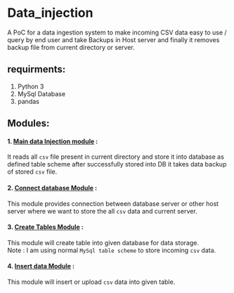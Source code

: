 # Data_injection
A PoC for a data ingestion system to make incoming CSV data easy to use / query by end user and take Backups in Host server and finally it removes backup file from current directory or server.

## requirments:
1. Python 3 <br />
2. MySql Database <br />
3. pandas <br />

## Modules:
#### 1. [Main data Injection module](https://github.com/pinn2/Data_injection/blob/main/data_injection.py) : 
It reads all `csv` file present in current directory and store it into database as defined table scheme after successfully stored into DB it takes data backup of stored `csv` file.

#### 2. [Connect database Module](https://github.com/pinn2/Data_injection/blob/main/connect_db.py) :
This module provides connection between database server or other host server where we want to store the all `csv` data and current server.

#### 3. [Create Tables Module](https://github.com/pinn2/Data_injection/blob/main/create_table.py) :
This module will create table into given database for data storage.<br />
Note : I am using normal `MySql table scheme` to store incoming `csv` data.

#### 4. [Insert data Module](https://github.com/pinn2/Data_injection/blob/main/insert_data.py) :
This module will insert or upload `csv` data into given table.
